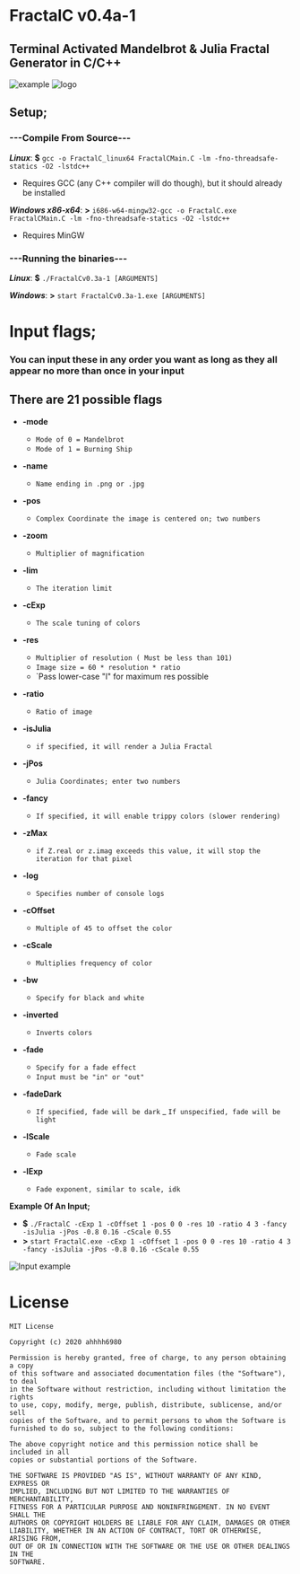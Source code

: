 

# FractalC  v0.4a-1
## Terminal Activated Mandelbrot & Julia Fractal Generator in C/C++
![example](https://i.imgur.com/xeWEB2n.png)
![logo](https://i.imgur.com/9MKpYtN.png)
## Setup;

### ---Compile From Source---
***Linux***: **$** `gcc -o FractalC_linux64 FractalCMain.C -lm -fno-threadsafe-statics -O2 -lstdc++`
- Requires GCC (any C++ compiler will do though), but it should already be installed

***Windows x86-x64***: **>** `i686-w64-mingw32-gcc -o FractalC.exe FractalCMain.C -lm -fno-threadsafe-statics -O2 -lstdc++`
- Requires MinGW

### ---Running the binaries---
***Linux***: **$** `./FractalCv0.3a-1 [ARGUMENTS]`

***Windows***: **>** `start FractalCv0.3a-1.exe [ARGUMENTS]`
# Input flags;
### You can input these in any order you want as long as they all appear no more than once in your input
## There are 21 possible flags
* **-mode**
	- `Mode of 0 = Mandelbrot`
	- `Mode of 1 = Burning Ship`

* **-name**
	- `Name ending in .png or .jpg`
	
* **-pos**
	 - `Complex Coordinate the image is centered on; two numbers`

* **-zoom**
	- `Multiplier of magnification`

* **-lim**
	- `The iteration limit`

* **-cExp**
	- `The scale tuning of colors`
	
* **-res**
	- `Multiplier of resolution ( Must be less than 101)`
	- `Image size = 60 * resolution * ratio`
	- `Pass lower-case "l" for maximum res possible
	
* **-ratio**
	- `Ratio of image`
	
* **-isJulia**
	- `if specified, it will render a Julia Fractal`

* **-jPos**
	- `Julia Coordinates; enter two numbers`

* **-fancy**
	- `If specified, it will enable trippy colors (slower rendering)`

* **-zMax**
	- `if Z.real or z.imag exceeds this value, it will stop the iteration for that pixel`

* **-log**
	- `Specifies number of console logs`

* **-cOffset**
	- `Multiple of 45 to offset the color`

* **-cScale**
	- `Multiplies frequency of color`
* **-bw**
	- `Specify for black and white`
* **-inverted**
	- `Inverts colors`
* **-fade**
	- `Specify for a fade effect`
	- `Input must be "in" or "out"`
* **-fadeDark**
	- `If specified, fade will be dark`
	_ `If unspecified, fade will be light`
* **-lScale**
	- `Fade scale`
* **-lExp**
	- `Fade exponent, similar to scale, idk`
	
**Example Of An Input;**
- **$** `./FractalC -cExp 1 -cOffset 1 -pos 0 0 -res 10 -ratio 4 3 -fancy -isJulia -jPos -0.8 0.16 -cScale 0.55 `
- **>** `start FractalC.exe -cExp 1 -cOffset 1 -pos 0 0 -res 10 -ratio 4 3 -fancy -isJulia -jPos -0.8 0.16 -cScale 0.55 `

![Input example](https://i.imgur.com/lZEAXW2.png)
# License
```
MIT License

Copyright (c) 2020 ahhhh6980

Permission is hereby granted, free of charge, to any person obtaining a copy
of this software and associated documentation files (the "Software"), to deal
in the Software without restriction, including without limitation the rights
to use, copy, modify, merge, publish, distribute, sublicense, and/or sell
copies of the Software, and to permit persons to whom the Software is
furnished to do so, subject to the following conditions:

The above copyright notice and this permission notice shall be included in all
copies or substantial portions of the Software.

THE SOFTWARE IS PROVIDED "AS IS", WITHOUT WARRANTY OF ANY KIND, EXPRESS OR
IMPLIED, INCLUDING BUT NOT LIMITED TO THE WARRANTIES OF MERCHANTABILITY,
FITNESS FOR A PARTICULAR PURPOSE AND NONINFRINGEMENT. IN NO EVENT SHALL THE
AUTHORS OR COPYRIGHT HOLDERS BE LIABLE FOR ANY CLAIM, DAMAGES OR OTHER
LIABILITY, WHETHER IN AN ACTION OF CONTRACT, TORT OR OTHERWISE, ARISING FROM,
OUT OF OR IN CONNECTION WITH THE SOFTWARE OR THE USE OR OTHER DEALINGS IN THE
SOFTWARE.
```

